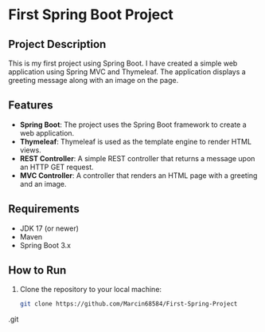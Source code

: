 # First Spring Boot Project

## Project Description

This is my first project using Spring Boot. I have created a simple web application using Spring MVC and Thymeleaf. The application displays a greeting message along with an image on the page.

## Features

- **Spring Boot**: The project uses the Spring Boot framework to create a web application.
- **Thymeleaf**: Thymeleaf is used as the template engine to render HTML views.
- **REST Controller**: A simple REST controller that returns a message upon an HTTP GET request.
- **MVC Controller**: A controller that renders an HTML page with a greeting and an image.

## Requirements

- JDK 17 (or newer)
- Maven
- Spring Boot 3.x

## How to Run

1. Clone the repository to your local machine:

   ```bash
   git clone https://github.com/Marcin68584/First-Spring-Project
.git
